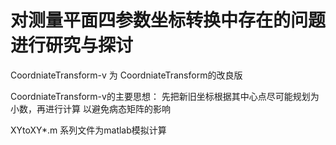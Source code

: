 # 对测量平面四参数坐标转换中存在的问题进行研究与探讨

CoordniateTransform-v 为 CoordniateTransform的改良版

CoordniateTransform-v的主要思想：
先把新旧坐标根据其中心点尽可能规划为小数，再进行计算
以避免病态矩阵的影响



XYtoXY*.m 系列文件为matlab模拟计算